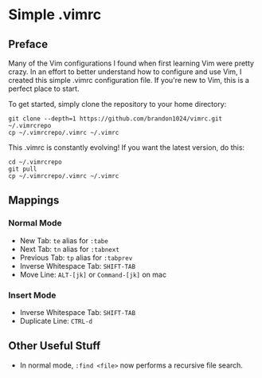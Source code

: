 # Simple .vimrc

## Preface
Many of the Vim configurations I found when first learning Vim were pretty crazy. In an effort to better understand how to configure and use Vim, I created this simple .vimrc configuration file. If you're new to Vim, this is a perfect place to start.

To get started, simply clone the repository to your home directory:

```
git clone --depth=1 https://github.com/brandon1024/vimrc.git ~/.vimrcrepo
cp ~/.vimrcrepo/.vimrc ~/.vimrc
```

This .vimrc is constantly evolving! If you want the latest version, do this:

```
cd ~/.vimrcrepo
git pull
cp ~/.vimrcrepo/.vimrc ~/.vimrc
```

## Mappings
### Normal Mode
- New Tab: `te` alias for `:tabe`
- Next Tab: `tn` alias for `:tabnext`
- Previous Tab: `tp` alias for `:tabprev`
- Inverse Whitespace Tab: `SHIFT-TAB`
- Move Line: `ALT-[jk]` or `Command-[jk]` on mac

### Insert Mode
- Inverse Whitespace Tab: `SHIFT-TAB`
- Duplicate Line: `CTRL-d`

## Other Useful Stuff
- In normal mode, `:find <file>` now performs a recursive file search.

